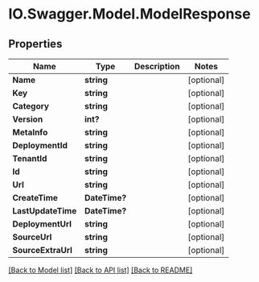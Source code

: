 # IO.Swagger.Model.ModelResponse
## Properties

Name | Type | Description | Notes
------------ | ------------- | ------------- | -------------
**Name** | **string** |  | [optional] 
**Key** | **string** |  | [optional] 
**Category** | **string** |  | [optional] 
**Version** | **int?** |  | [optional] 
**MetaInfo** | **string** |  | [optional] 
**DeploymentId** | **string** |  | [optional] 
**TenantId** | **string** |  | [optional] 
**Id** | **string** |  | [optional] 
**Url** | **string** |  | [optional] 
**CreateTime** | **DateTime?** |  | [optional] 
**LastUpdateTime** | **DateTime?** |  | [optional] 
**DeploymentUrl** | **string** |  | [optional] 
**SourceUrl** | **string** |  | [optional] 
**SourceExtraUrl** | **string** |  | [optional] 

[[Back to Model list]](../README.md#documentation-for-models) [[Back to API list]](../README.md#documentation-for-api-endpoints) [[Back to README]](../README.md)

